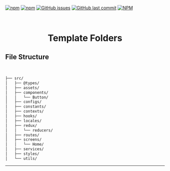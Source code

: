 <!-- PROJECT SHIELDS -->

[![npm](https://img.shields.io/npm/v/react-native-template-folders)](https://www.npmjs.com/package/react-native-template-folders)
[![npm](https://img.shields.io/npm/dt/react-native-template-folders)](https://www.npmjs.com/package/react-native-template-folders)
[![GitHub issues](https://img.shields.io/github/issues-raw/celsodias12/react-native-template-folders)](https://github.com/celsodias12/react-native-template-folders/issues)
[![GitHub last commit](https://img.shields.io/github/last-commit/celsodias12/react-native-template-folders)](https://github.com/celsodias12/react-native-template-folders/commits/master)
[![NPM](https://img.shields.io/npm/l/react-native-template-folders)](https://choosealicense.com/licenses/mit)

<!-- PROJECT LOGO -->
<br />
<p align="center">
  <h1 align="center">Template Folders</h1>
</p>

## File Structure
<br>

```bash
├── src/
│   ├── @types/
│   ├── assets/
│   ├── components/
│   │   └── Button/
│   ├── configs/
│   ├── constants/
│   ├── contexts/
│   ├── hooks/
│   ├── locales/
│   ├── redux/
│   │   └── reducers/
│   ├── routes/
│   ├── screens/
│   │   └── Home/
│   ├── services/
│   ├── styles/
│   └── utils/
```

---
